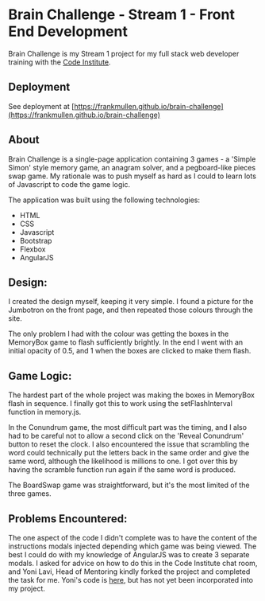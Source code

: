 # Brain Challenge - Stream 1 - Front End Development

Brain Challenge is my Stream 1 project for my full stack web developer training with the [Code Institute](https://www.codeinstitute.net/).  

## Deployment 

See deployment at [https://frankmullen.github.io/brain-challenge](https://frankmullen.github.io/brain-challenge)

## About 

Brain Challenge is a single-page application containing 3 games - a 'Simple Simon' style memory game, an anagram solver, and a pegboard-like pieces swap game. My rationale was to push myself as hard as I could to learn lots of Javascript to code the game logic.

The application was built using the following technologies:

- HTML
- CSS
- Javascript
- Bootstrap
- Flexbox
- AngularJS

## Design:

I created the design myself, keeping it very simple. I found a picture for the Jumbotron on the front page, and then repeated those colours through the site.

The only problem I had with the colour was getting the boxes in the MemoryBox game to flash sufficiently brightly. In the end I went with an initial opacity of 0.5, and 1 when the boxes are clicked to make them flash.

## Game Logic:

The hardest part of the whole project was making the boxes in MemoryBox flash in sequence. I finally got this to work using the setFlashInterval function in memory.js.

In the Conundrum game, the most difficult part was the timing, and I also had to be careful not to allow a second click on the 'Reveal Conundrum' button to reset the clock. I also encountered the issue that scrambling the word could technically put the letters back in the same order and give the same word, although the likelihood is millions to one. I got over this by having the scramble function run again if the same word is produced.

The BoardSwap game was straightforward, but it's the most limited of the three games.

## Problems Encountered:

The one aspect of the code I didn't complete was to have the content of the instructions modals injected depending which game was being viewed. The best I could do with my knowledge of AngularJS was to create 3 separate modals. I asked for advice on how to do this in the Code Institute chat room, and Yoni Lavi, Head of Mentoring kindly forked the project and completed the task for me. Yoni's code is [here](https://github.com/yoniLavi/brain-challenge), but has not yet been incorporated into my project.
